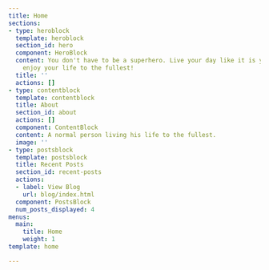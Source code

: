 ```yaml
---
title: Home
sections:
- type: heroblock
  template: heroblock
  section_id: hero
  component: HeroBlock
  content: You don't have to be a superhero. Live your day like it is your last and
    enjoy your life to the fullest!
  title: ''
  actions: []
- type: contentblock
  template: contentblock
  title: About
  section_id: about
  actions: []
  component: ContentBlock
  content: A normal person living his life to the fullest.
  image: ''
- type: postsblock
  template: postsblock
  title: Recent Posts
  section_id: recent-posts
  actions:
  - label: View Blog
    url: blog/index.html
  component: PostsBlock
  num_posts_displayed: 4
menus:
  main:
    title: Home
    weight: 1
template: home

---
```


